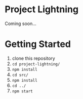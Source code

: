 # Project Lightning

Coming soon...

# Getting Started

1. clone this repository
2. `cd project-lightning/`
3. `npm install`
4. `cd src/`
5. `npm install`
6. `cd ../`
7. `npm start`
